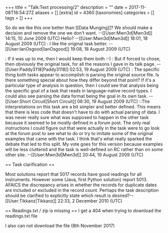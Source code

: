 +++
title = "Talk:Text processing/2"
description = ""
date = 2017-11-08T16:54:27Z
aliases = []
[extra]
id = 4360
[taxonomies]
categories = []
tags = []
+++

So do we like this one better than [[Data Munging]]? We should make a decision and remove the one we don't want. --[[User:Mwn3d|Mwn3d]] 14:15, 10 June 2009 (UTC)
Hello? --[[User:Mwn3d|Mwn3d]] 18:01, 18 August 2009 (UTC)
: I like the original task better. --[[User:IanOsgood|IanOsgood]] 19:08, 18 August 2009 (UTC)

: If it was up to me, then I would keep them both :-)
: But if forced to chose, then obviously the original task, for all the reasons I gave in its talk page. --[[User:Paddy3118|Paddy3118]] 02:53, 19 August 2009 (UTC)
: The specific thing both tasks appear to accomplish is parsing the original source file.  Is there something special about how they differ beyond that point?  If it's a particular type of analysis in question, then I could see that analysis being the specific goal of a task that reads in language-native record types.  I could also see parsing the data format being the goal in its own task. --[[User:Short Circuit|Short Circuit]] 06:30, 19 August 2009 (UTC)
::The interpretations on this task are a bit simpler and better defined. This means that there is less code that doesn't have to do with actual parsing of data. I was never really sure what was supposed to happen in the other task because it seemed to be mostly defined in a forum post. The only real instructions I could figure out that were actually in the task were to go look at the forum post to see what to do or try to imitate some of the original examples that came with the task. I think that's what really sparked the debate that led to this split. My vote goes for this version because examples will be less cluttered and the task is well-defined on RC rather than on some other site. --[[User:Mwn3d|Mwn3d]] 20:44, 19 August 2009 (UTC)

== Task clarification ==

Most solutions report that 5017 records have good readings for all instruments. However some (Java, first Python solution) report 5013. 
AFAICS the discrepancy arises in whether the records for duplicate dates are included or excluded in the record count. Perhaps the task description should be clarified to explicitly state which result is desired?--[[User:Tikkanz|Tikkanz]] 22:33, 2 December 2010 (UTC)

== Readings.txt / zip is missing ==
I get a 404 when trying to download the readings.txt file

I also can not download the file (8th November 2017)
